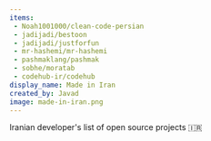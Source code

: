 ```yaml
---
items:
 - Noah1001000/clean-code-persian
 - jadijadi/bestoon
 - jadijadi/justforfun
 - mr-hashemi/mr-hashemi
 - pashmaklang/pashmak
 - sobhe/moratab
 - codehub-ir/codehub
display_name: Made in Iran
created_by: Javad
image: made-in-iran.png
---
```

Iranian developer's list of open source projects :iran:
